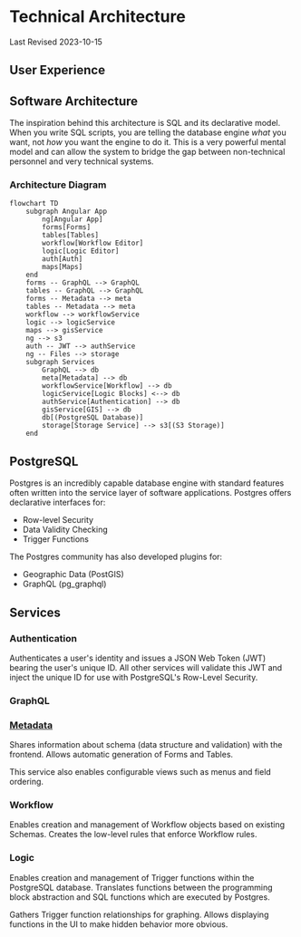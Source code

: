 # Technical Architecture
Last Revised 2023-10-15
## User Experience
## Software Architecture
The inspiration behind this architecture is SQL and its declarative model. When you write SQL scripts, you are telling the database engine _what_ you want, not _how_ you want the engine to do it. This is a very powerful mental model and can allow the system to bridge the gap between non-technical personnel and very technical systems.
### Architecture Diagram
```mermaid
flowchart TD
    subgraph Angular App
        ng[Angular App]
        forms[Forms]
        tables[Tables]
        workflow[Workflow Editor]
        logic[Logic Editor]
        auth[Auth]
        maps[Maps]
    end
    forms -- GraphQL --> GraphQL
    tables -- GraphQL --> GraphQL
    forms -- Metadata --> meta
    tables -- Metadata --> meta
    workflow --> workflowService
    logic --> logicService
    maps --> gisService
    ng --> s3
    auth -- JWT --> authService
    ng -- Files --> storage
    subgraph Services
        GraphQL --> db
        meta[Metadata] --> db
        workflowService[Workflow] --> db
        logicService[Logic Blocks] <--> db
        authService[Authentication] --> db
        gisService[GIS] --> db
        db[(PostgreSQL Database)]
        storage[Storage Service] --> s3[(S3 Storage)]
    end
```
## PostgreSQL
Postgres is an incredibly capable database engine with standard features often written into the service layer of software applications. Postgres offers declarative interfaces for:
- Row-level Security
- Data Validity Checking
- Trigger Functions

The Postgres community has also developed plugins for:
- Geographic Data (PostGIS)
- GraphQL (pg_graphql)
## Services
### Authentication
Authenticates a user's identity and issues a JSON Web Token (JWT) bearing the user's unique ID. All other services will validate this JWT and inject the unique ID for use with PostgreSQL's Row-Level Security.
### GraphQL
### [Metadata](https://github.com/civic-os/metadata-service)
Shares information about schema (data structure and validation) with the frontend. Allows automatic generation of Forms and Tables.

This service also enables configurable views such as menus and field ordering.
### Workflow
Enables creation and management of Workflow objects based on existing Schemas. Creates the low-level rules that enforce Workflow rules.
### Logic
Enables creation and management of Trigger functions within the PostgreSQL database. Translates functions between the programming block abstraction and SQL functions which are executed by Postgres.

Gathers Trigger function relationships for graphing. Allows displaying functions in the UI to make hidden behavior more obvious.
